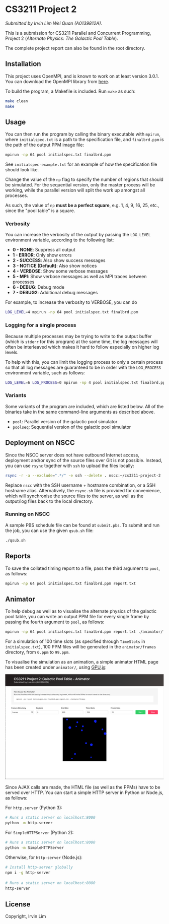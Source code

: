 # CS3211 Project 2

_Submitted by Irvin Lim Wei Quan (A0139812A)._

This is a submission for CS3211 Parallel and Concurrent Programming, Project 2 (_Alternate Physics: The Galactic Pool Table_).

The complete project report can also be found in the root directory.

## Installation

This project uses OpenMPI, and is known to work on at least version 3.0.1. You can download the OpenMPI library from [here](https://www.open-mpi.org/software/ompi/v3.0/).

To build the program, a Makefile is included. Run `make` as such:

```sh
make clean
make
```

## Usage

You can then run the program by calling the binary executable with `mpirun`, where `initialspec.txt` is a path to the specification file, and `finalbrd.ppm` is the path of the output PPM image file:

```sh
mpirun -np 64 pool initialspec.txt finalbrd.ppm
```

See `initialspec-example.txt` for an example of how the specification file should look like.

Change the value of the `np` flag to specify the number of regions that should be simulated. For the sequential version, only the master process will be working, while the parallel version will split the work up amongst all processes.

As such, the value of `np` **must be a perfect square**, e.g. 1, 4, 9, 16, 25, etc., since the "pool table" is a square.

### Verbosity

You can increase the verbosity of the output by passing the `LOG_LEVEL` environment variable, according to the following list:

* **0 - NONE**: Suppress all output
* **1 - ERROR**: Only show errors
* **2 - SUCCESS**: Also show success messages
* **3 - NOTICE (Default)**: Also show notices
* **4 - VERBOSE**: Show some verbose messages
* **5 - MPI**: Show verbose messages as well as MPI traces between processes
* **6 - DEBUG**: Debug mode
* **7 - DEBUG2**: Additional debug messages

For example, to increase the verbosity to VERBOSE, you can do

```sh
LOG_LEVEL=4 mpirun -np 64 pool initialspec.txt finalbrd.ppm
```

### Logging for a single process

Because multiple processes may be trying to write to the output buffer (which is `stderr` for this program) at the same time, the log messages will often be interleaved which makes it hard to follow especially on higher log levels.

To help with this, you can limit the logging process to only a certain process so that all log messages are guaranteed to be in order with the `LOG_PROCESS` environment variable, such as follows:

```sh
LOG_LEVEL=6 LOG_PROCESS=0 mpirun -np 4 pool initialspec.txt finalbrd.ppm
```

### Variants

Some variants of the program are included, which are listed below. All of the binaries take in the same command-line arguments as described above.

* `pool`: Parallel version of the galactic pool simulator
* `poolseq`: Sequential version of the galactic pool simulator

## Deployment on NSCC

Since the NSCC server does not have outbound Internet access, deployment and/or sync of the source files over Git is not possible. Instead, you can use `rsync` together with `ssh` to upload the files locally:

```sh
rsync -r -a --exclude=".*/" -e ssh --delete . nscc:~/cs3211-project-2
```

Replace `nscc` with the SSH username + hostname combination, or a SSH hostname alias. Alternatively, the `rsync.sh` file is provided for convenience, which will synchronise the source files to the server, as well as the output/log files back to the local directory.

### Running on NSCC

A sample PBS schedule file can be found at `submit.pbs`. To submit and run the job, you can use the given `qsub.sh` file:

```sh
./qsub.sh
```

## Reports

To save the collated timing report to a file, pass the third argument to `pool`, as follows:

```sh
mpirun -np 64 pool initialspec.txt finalbrd.ppm report.txt
```

## Animator

To help debug as well as to visualise the alternate physics of the galactic pool table, you can write an output PPM file for every single frame by passing the fourth argument to `pool`, as follows:

```sh
mpirun -np 64 pool initialspec.txt finalbrd.ppm report.txt ./animator/frames
```

For a simulation of 100 time slots (as specified through `TimeSlots` in `initialspec.txt`), 100 PPM files will be generated in the `animator/frames` directory, from `0.ppm` to `99.ppm`.

To visualise the simulation as an animation, a simple animator HTML page has been created under `animator/`, using [GPU.js](http://gpu.rocks/):

![](docs/img/animator.png)

Since AJAX calls are made, the HTML file (as well as the PPMs) have to be served over HTTP. You can start a simple HTTP server in Python or Node.js, as follows:

For `http.server` (Python 3):

```sh
# Runs a static server on localhost:8000
python -m http.server
```

For `SimpleHTTPServer` (Python 2):

```sh
# Runs a static server on localhost:8000
python -m SimpleHTTPServer
```

Otherwise, for `http-server` (Node.js):

```sh
# Install http-server globally
npm i -g http-server

# Runs a static server on localhost:8080
http-server
```

## License

Copyright, Irvin Lim
